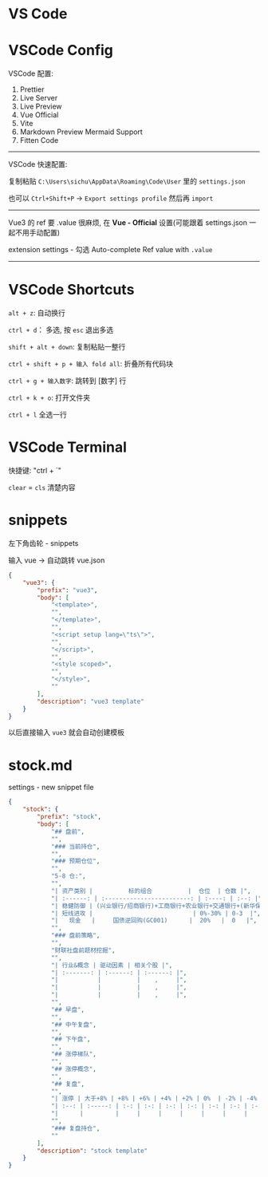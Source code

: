 # VS Code

# VSCode Config

VSCode 配置:

<!-- 1. 插件 Prettier

    Settings -> User -> Deafult Formatter -> Prettier

    Settings -> User -> 勾选 Format On Save

    Settings -> User -> Prettier:Tab Width-更改为 4

2. 插件 LiveServer
3. 插件 Preview on web server
4. 插件 Live Preview
5. 插件 Markdown Preview Enhanced
6. 插件 IntelliCode API Usage Examples
7. 插件 ES7+ React/Redux/React-Native snippets
8. 插件 Scala Syntax(official)
9. 插件 Markdown Perview Mermaid Support -->
 <!-- 10. Vue Language Features(Volar)
10. Vetur -->
<!-- 11. Vue Official
12. Vite -->

1. Prettier
2. Live Server
3. Live Preview
4. Vue Official
5. Vite
6. Markdown Preview Mermaid Support
7. Fitten Code

---

VSCode 快速配置:

复制粘贴 `C:\Users\sichu\AppData\Roaming\Code\User` 里的 `settings.json`

也可以 `Ctrl+Shift+P` -> `Export settings profile` 然后再 `import`

---

Vue3 的 ref 要 .value 很麻烦, 在 **Vue - Official** 设置(可能跟着 settings.json 一起不用手动配置)

extension settings - 勾选 Auto-complete Ref value with `.value`

---

# VSCode Shortcuts

`alt + z`: 自动换行

`ctrl + d`： 多选, 按 `esc` 退出多选

`shift + alt + down`: 复制粘贴一整行

`ctrl + shift + p + 输入 fold all`: 折叠所有代码块

`ctrl + g + 输入数字`: 跳转到 \[数字\] 行

`ctrl + k + o`: 打开文件夹

`ctrl + l` 全选一行

# VSCode Terminal

快捷键: "ctrl + `"

`clear` = `cls` 清楚内容

# snippets

左下角齿轮 - snippets

输入 vue -> 自动跳转 vue.json

```json
{
    "vue3": {
        "prefix": "vue3",
        "body": [
            "<template>",
            "",
            "</template>",
            "",
            "<script setup lang=\"ts\">",
            "",
            "</script>",
            "",
            "<style scoped>",
            "",
            "</style>",
            ""
        ],
        "description": "vue3 template"
    }
}
```

以后直接输入 `vue3` 就会自动创建模板

# stock.md

settings - new snippet file

```json
{
    "stock": {
        "prefix": "stock",
        "body": [
            "## 盘前",
            "",
            "### 当前持仓",
            "",
            "### 预期仓位",
            "",
            "5-8 仓:",
            "",
            "| 资产类别 |          标的组合          |  仓位  | 仓数 |",
            "| :------: | :------------------------: | :----: | :--: |",
            "| 稳健防御 | (兴业银行/招商银行)+工商银行+农业银行+交通银行+(新华保险/中国平安) |  50%   |  5   |",
            "| 短线进攻 |                            | 0%-30% | 0-3  |",
            "|   现金   |     国债逆回购(GC001)      |  20%   |  0   |",
            "",
            "### 盘前策略",
            "",
            "财联社盘前题材挖掘",
            "",
            "| 行业&概念 | 驱动因素 | 相关个股 |",
            "| :-------: | :------: | :------: |",
            "|           |          |    ,     |",
            "|           |          |    ,     |",
            "|           |          |    ,     |",
            "",
            "## 早盘",
            "",
            "## 中午复盘",
            "",
            "## 下午盘",
            "",
            "## 涨停梯队",
            "",
            "## 涨停概念",
            "",
            "## 复盘",
            "",
            "| 涨停 | 大于+8% | +8% | +6% | +4% | +2% | 0%  | -2% | -4% | -6% | -8% | 小于-8% | 跌停 |",
            "| :--: | :-----: | :-: | :-: | :-: | :-: | :-: | :-: | :-: | :-: | :-: | :-----: | :--: |",
            "|      |         |     |     |     |     |     |     |     |     |     |         |      |",
            "",
            "### 复盘持仓",
            ""
        ],
        "description": "stock template"
    }
}
```
